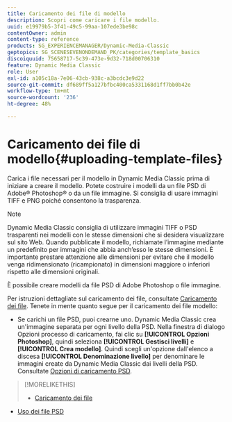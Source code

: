 ```yaml
---
title: Caricamento dei file di modello
description: Scopri come caricare i file modello.
uuid: e19979b5-3f41-49c5-99aa-107ede3be98c
contentOwner: admin
content-type: reference
products: SG_EXPERIENCEMANAGER/Dynamic-Media-Classic
geptopics: SG_SCENESEVENONDEMAND_PK/categories/template_basics
discoiquuid: 75658717-5c39-473e-9d32-718d00706310
feature: Dynamic Media Classic
role: User
exl-id: a105c18a-7e06-43cb-938c-a3bcdc3e9d22
source-git-commit: df689ff5a127bfbc400ca5331168d1ff7bb0b42e
workflow-type: tm+mt
source-wordcount: '236'
ht-degree: 48%

---
```


# Caricamento dei file di modello{#uploading-template-files}

Carica i file necessari per il modello in Dynamic Media Classic prima di iniziare a creare il modello. Potete costruire i modelli da un file PSD di Adobe® Photoshop® o da un file immagine. Si consiglia di usare immagini TIFF e PNG poiché consentono la trasparenza.

>[!NOTE]
>
>Dynamic Media Classic consiglia di utilizzare immagini TIFF o PSD trasparenti nei modelli con le stesse dimensioni che si desidera visualizzare sul sito Web. Quando pubblicate il modello, richiamate l’immagine mediante un predefinito per immagini che abbia anch’esso le stesse dimensioni. È importante prestare attenzione alle dimensioni per evitare che il modello venga ridimensionato (ricampionato) in dimensioni maggiore o inferiori rispetto alle dimensioni originali.

È possibile creare modelli da file PSD di Adobe Photoshop o file immagine.

Per istruzioni dettagliate sul caricamento dei file, consultate [Caricamento dei file](uploading-files.md#uploading_files). Tenete in mente quanto segue per il caricamento dei file modello:

* Se carichi un file PSD, puoi crearne uno. Dynamic Media Classic crea un&#39;immagine separata per ogni livello della PSD. Nella finestra di dialogo Opzioni processo di caricamento, fai clic su **[!UICONTROL Opzioni Photoshop]**, quindi seleziona **[!UICONTROL Gestisci livelli]** e **[!UICONTROL Crea modello]**. Quindi scegli un&#39;opzione dall&#39;elenco a discesa **[!UICONTROL Denominazione livello]** per denominare le immagini create da Dynamic Media Classic dai livelli della PSD.
Consultate [Opzioni di caricamento PSD](psd-files.md#psd_upload_options).

<!-- THERE IS NO LONGER AN IMAGE EDITING OPTIONS MENU * If you are uploading images, you can create a mask from its clipping path. This option applies to images created with image-editing applications in which a clipping path was created. In the Upload Job Options dialog box, select Image Editing Options and select the Create Mask From Clipping Path option. 
See [Image editing options at upload](image-editing-options-upload.md#image-editing-options-at-upload). -->

>[!MORELIKETHIS]
>
>* [Caricamento dei file](uploading-files.md#uploading_your_files)
* [Uso dei file PSD ](psd-files.md#working_with_psd_files)

